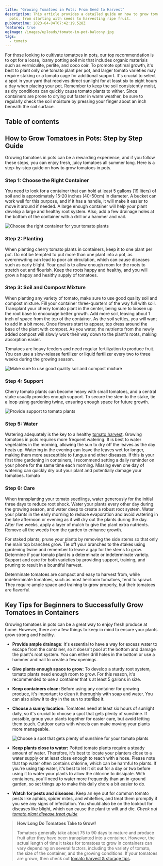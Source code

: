 ```yaml
---
title: "Growing Tomatoes in Pots: From Seed to Harvest"
description: This article provides a detailed guide on how to grow tomatoes in
  pots, from starting with seeds to harvesting ripe fruit.
pubDatetime: 2023-04-04T07:42:19.528Z
featured: true
ogImage: /images/uploads/tomato-in-pot-balcony.jpg
tags:
  - tomato
---
```

For those looking to cultivate tomatoes in pots, our top recommendation is to opt for a loose, loamy potting soil mix that includes organic materials such as vermiculite, perlite, and coco coir. To promote optimal growth, it's best to plant only one tomato plant per pot, and larger tomato varieties may require staking or a tomato cage for additional support. It's crucial to select a spot in your yard that receives direct sunlight for at least six to eight hours a day when placing your pot. Remember to keep the soil consistently moist, as dry conditions can quickly cause tomato plants to wither. Since containers are prone to drying out faster in warm weather, be sure to regularly check the soil moisture by pressing your finger about an inch beneath the soil surface.

## Table of contents

## Hоw to Grow Tomatoes іn Pоtѕ: Step by Step Guide

Growing tomatoes in pots can be a rewarding experience, and if you follow these steps, you can enjoy fresh, juicy tomatoes all summer long. Here is a step-by-step guide on how to grow tomatoes in pots.

### **Step 1: Choose the Right Container**

You need to look for a container that can hold at least 5 gallons (19 liters) of soil and is approximately 15-20 inches (40-50cm) in diameter. A bucket can work well for this purpose, and if it has a handle, it will make it easier to move it around if needed. A large enough container will help your plant develop a large and healthy root system. Also, add a few drainage holes at the bottom of the container with a drill or a hammer and nail.

![Choose the right container for your tomato plants](/images/uploads/transplanting-tomato-seedling-to-larger-pot.jpg "Choose the right container for your tomato plants")

### Step 2: Planting

When planting cherry tomato plants in containers, keep it to one plant per pot. Do not be tempted to put more than one plant into a pot, as overcrowding can lead to poor air circulation, which can cause diseases such as early blight. Your goal is to allow enough room for the roots to stretch out and flourish. Keep the roots happy and healthy, and you will grow a happy and healthy supply of tomatoes.

### Step 3: Soil and Compost Mixture

When planting any variety of tomato, make sure to use good quality soil and compost mixture. Fill your container three-quarters of the way full with soil. Transplant your cherry tomato plant in the center, being sure to loosen up the root base to encourage better growth. Add more soil, leaving about 1 inch of space from the top of the container. As the soil settles, you will want to add in a bit more. Once flowers start to appear, top dress around the base of the plant with compost. As you water, the nutrients from the newly added compost will slowly work their way down to the plant's roots, making absorption easier.

Tomatoes are heavy feeders and need regular fertilization to produce fruit. You can use a slow-release fertilizer or liquid fertilizer every two to three weeks during the growing season.

![Make sure to use good quality soil and compost mixture](/images/uploads/potting-soil-1-.jpg "Make sure to use good quality soil and compost mixture")

### Step 4: Support

Cherry tomato plants can become heavy with small tomatoes, and a central stake usually provides enough support. To secure the stem to the stake, tie a loop using gardening twine, ensuring enough space for future growth.

![Provide support to tomato plants](/images/uploads/providing-support-to-tomato-plants-in-pots.jpg "Provide support to tomato plants")

### Step 5: Water

Watering adequately is the key to a healthy [tomato harvest](https://urbangardener.wiki/posts/tips-for-harvesting-and-storing-your-tomato-crop/). Growing tomatoes in pots requires more frequent watering. It is best to water vegetables in the morning, allowing the sun to dry off the leaves as the day heats up. Watering in the evening can leave the leaves wet for longer, making them more susceptible to fungus and other diseases. If this is your first time gardening in containers, I recommend setting a daily reminder on your phone for the same time each morning. Missing even one day of watering can quickly dry out your plant and potentially damage your tomatoes. tomato 

### Step 6: Care

When transplanting your tomato seedlings, water generously for the initial three days to reduce root shock. Water your plants every other day during the growing season, and water deep to create a robust root system. Water your plants in the early morning to reduce evaporation and avoid watering in the late afternoon or evening as it will dry out the plants during the day. After five weeks, apply a layer of mulch to give the plant extra nutrients. Remove all the weeds from the garden to enhance growth.

For staked plants, prune your plants by removing the side stems so that only the main top branches grow. Tie off your branches to the stakes using gardening twine and remember to leave a gap for the stems to grow. Determine if your tomato plant is a determinate or indeterminate variety. Support and care for both varieties by providing support, training, and pruning to result in a bountiful harvest.

Determinate tomatoes are compact and easy to harvest from, while indeterminate tomatoes, such as most heirloom tomatoes, tend to sprawl. They require ample space and training to grow properly, but their tomatoes are flavorful.

## Key Tips for Beginners to Successfully Grow Tomatoes in Containers

Growing tomatoes in pots can be a great way to enjoy fresh produce at home. However, there are a few things to keep in mind to ensure your plants grow strong and healthy.

* **Provide ample drainage:** It's essential to have a way for excess water to escape from the container, so it doesn't pool at the bottom and damage the plant's root system. You can either drill holes in the bottom or use a hammer and nail to create a few openings.
* **Give plants enough space to grow:** To develop a sturdy root system, tomato plants need enough room to grow. For this reason, it's recommended to use a container that's at least 5 gallons in size.
* **Keep containers clean:** Before using any container for growing produce, it's important to clean it thoroughly with soap and water. You can also allow it to dry in the sun to sterilize it.
* **Choose a sunny location:** Tomatoes need at least six hours of sunlight daily, so it's crucial to choose a spot that gets plenty of sunshine. If possible, group your plants together for easier care, but avoid letting them touch. Outdoor carts with wheels can make moving your plants more manageable.

  ![Choose a spot that gets plenty of sunshine for your tomato plants](/images/uploads/tomato-in-pot-balcony.jpg "Choose a spot that gets plenty of sunshine for your tomato plants")
* **Keep plants close to water:** Potted tomato plants require a steady amount of water. Therefore, it's best to locate your planters close to a water supply or at least close enough to reach with a hose. Please note that tap water often contains chlorine, which can be harmful to plants. If you're using tap water, it's best to let it sit out for a day or two before using it to water your plants to allow the chlorine to dissipate. With containers, you'll need to water more frequently than an in-ground garden, so set things up to make this daily chore a bit easier to do.
* **Watch for pests and diseases:** Keep an eye out for common tomato pests like aphids, spider mites, and whiteflies, and treat them promptly if you see any signs of infestation. You should also be on the lookout for diseases like blight, which can cause the plant to wilt and die. *Check out [tomato plant disease treat guide](https://urbangardener.wiki/posts/common-tomato-plant-diseases-symptoms-prevention-and-treatment-tips/)*

> **How Long Do Tomatoes Take to Grow?**
>
> Tomatoes generally take about 75 to 90 days to mature and produce fruit after they have been transplanted into a container. However, the actual length of time it takes for tomatoes to grow in containers can vary depending on several factors, including the variety of tomato, the size of the container, and the growing conditions. If your tomatoes are grown, then check out [tomato harvest & storage tips](https://urbangardener.wiki/posts/tips-for-harvesting-and-storing-your-tomato-crop/).
